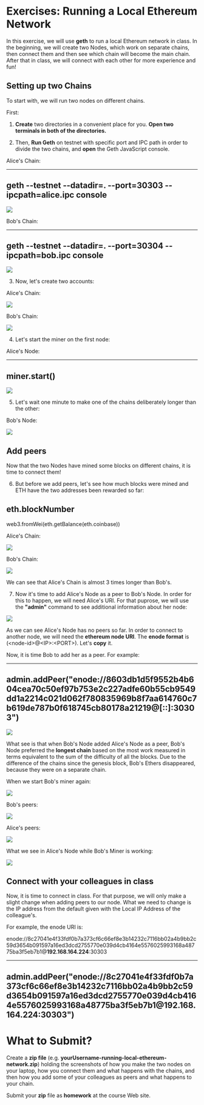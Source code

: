 # Exercises: Running a Local Ethereum Network

In this exercise, we will use **geth** to run a local Ethereum network
in class. In the beginning, we will create two Nodes, which work on
separate chains, then connect them and then see which chain will become
the main chain. After that in class, we will connect with each other for
more experience and fun!

Setting up two Chains
---------------------

To start with, we will run two nodes on different chains.

First:

1.  **Create** two directories in a convenient place for you. **Open two
    terminals in both of the directories.**

2.  Then, **Run Geth** on testnet with specific port and IPC path in
    order to divide the two chains, and **open** the Geth JavaScript
    console.

Alice\'s Chain:

  -------------------------------------------------------------------------
  geth \--testnet \--datadir=. \--port=30303 \--ipcpath=alice.ipc console
  -------------------------------------------------------------------------

![](/assets/exercise-running-local-ethereum-network-01.png)

Bob\'s Chain:

  -----------------------------------------------------------------------
  geth \--testnet \--datadir=. \--port=30304 \--ipcpath=bob.ipc console
  -----------------------------------------------------------------------

![](/assets/exercise-running-local-ethereum-network-07.png)

3.  Now, let\'s create two accounts:

Alice\'s Chain:

![](/assets/exercise-running-local-ethereum-network-08.png)

Bob\'s Chain:

![](/assets/exercise-running-local-ethereum-network-09.png)

4.  Let\'s start the miner on the first node:

Alice\'s Node:

  ---------------
  miner.start()
  ---------------

![](/assets/exercise-running-local-ethereum-network-010.png)

5.  Let\'s wait one minute to make one of the chains deliberately longer
    than the other:

Bob\'s Node:

![](/assets/exercise-running-local-ethereum-network-011.png)

Add peers
---------

Now that the two Nodes have mined some blocks on different chains, it is
time to connect them!

6.  But before we add peers, let's see how much blocks were mined and
    ETH have the two addresses been rewarded so far:

  eth.blockNumber
  --------------------------------------------
  web3.fromWei(eth.getBalance(eth.coinbase))

Alice's Chain:

![](/assets/exercise-running-local-ethereum-network-012.png)

Bob\'s Chain:

![](/assets/exercise-running-local-ethereum-network-013.png)

We can see that Alice's Chain is almost 3 times longer than Bob's.

7.  Now it's time to add Alice's Node as a peer to Bob's Node. In order
    for this to happen, we will need Alice's URI. For that puprose, we
    will use the **"admin"** command to see additional information about
    her node:

![](/assets/exercise-running-local-ethereum-network-014.png)

As we can see Alice's Node has no peers so far. In order to connect to
another node, we will need the **ethereum node URI**. The **enode
format** is (\<node-id\>@\<IP\>:\<PORT\>). Let's **copy** it.

Now, it is time Bob to add her as a peer. For example:

  --------------------------------------------------------------------------------------------------------------------------------------------------------------------------
  admin.addPeer(\"enode://8603db1d5f9552b4b604cea70c50ef97b753e2c227adfe60b55cb9549dd1a2214c021d062f780835969b8f7aa614760c7b619de787b0f618745cb80178a21219@\[::\]:30303\")
  --------------------------------------------------------------------------------------------------------------------------------------------------------------------------

![](/assets/exercise-running-local-ethereum-network-02.png)

What see is that when Bob\'s Node added Alice\'s Node as a peer, Bob\'s
Node preferred the **longest chain** based on the most work measured in
terms equivalent to the sum of the difficulty of all the blocks. Due to
the difference of the chains since the genesis block, Bob\'s Ethers
disappeared, because they were on a separate chain.

When we start Bob\'s miner again:

![](/assets/exercise-running-local-ethereum-network-03.png)

Bob\'s peers:

![](/assets/exercise-running-local-ethereum-network-04.png)

Alice\'s peers:

![](/assets/exercise-running-local-ethereum-network-05.png)

What we see in Alice\'s Node while Bob\'s Miner is working:

![](/assets/exercise-running-local-ethereum-network-06.png)

Connect with your colleagues in class
-------------------------------------

Now, it is time to connect in class. For that purpose, we will only make
a slight change when adding peers to our node. What we need to change is
the IP address from the default given with the Local IP Address of the
colleague\'s.

For example, the enode URI is:

enode://8c27041e4f33fdf0b7a373cf6c66ef8e3b14232c7116bb02a4b9bb2c59d3654b091597a16ed3dcd2755770e039d4cb4164e5576025993168a48775ba3f5eb7b1@**192.168.164.224**:30303

  ------------------------------------------------------------------------------------------------------------------------------------------------------------------------------------
  admin.addPeer(\"enode://8c27041e4f33fdf0b7a373cf6c66ef8e3b14232c7116bb02a4b9bb2c59d3654b091597a16ed3dcd2755770e039d4cb4164e5576025993168a48775ba3f5eb7b1\@192.168.164.224:30303\")
  ------------------------------------------------------------------------------------------------------------------------------------------------------------------------------------

What to Submit?
===============

Create a **zip file** (e.g.
**yourUsername-running-local-ethereum-network.zip**) holding the
screenshots of how you make the two nodes on your laptop, how you
connect them and what happens with the chains, and then how you add some
of your colleagues as peers and what happens to your chain.

Submit your **zip** file as **homework** at the course Web site.
